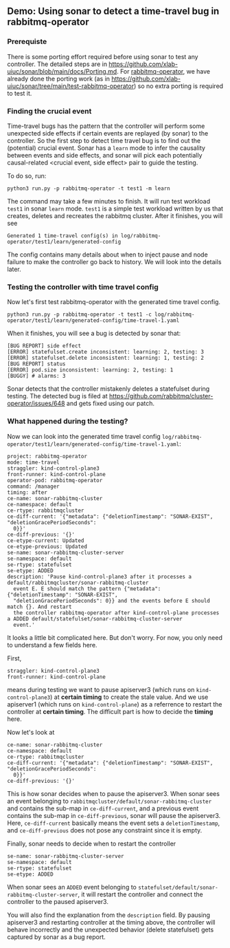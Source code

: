 ## Demo: Using sonar to detect a time-travel bug in rabbitmq-operator

### Prerequiste
There is some porting effort required before using sonar to test any controller.
The detailed steps are in https://github.com/xlab-uiuc/sonar/blob/main/docs/Porting.md.
For [rabbitmq-operator](https://github.com/rabbitmq/cluster-operator), we have already done the porting work (as in https://github.com/xlab-uiuc/sonar/tree/main/test-rabbitmq-operator) so no extra porting is required to test it.

### Finding the crucial event
Time-travel bugs has the pattern that the controller will perform some unexpected side effects
if certain events are replayed (by sonar) to the controller.
So the first step to detect time travel bug is to find out the (potential) crucial event.
Sonar has a `learn` mode to infer the causality between events and side effects,
and sonar will pick each potentially causal-related <crucial event, side effect> pair to guide the testing.

To do so, run:
```
python3 run.py -p rabbitmq-operator -t test1 -m learn
```
The command may take a few minutes to finish. It will run test workload `test1` in sonar `learn` mode.
`test1` is a simple test workload written by us that creates, deletes and recreates the rabbitmq cluster.
After it finishes, you will see
```
Generated 1 time-travel config(s) in log/rabbitmq-operator/test1/learn/generated-config
```

The config contains many details about when to inject pause and node failure to make the controller go back to history.
We will look into the details later.

### Testing the controller with time travel config
Now let's first test rabbitmq-operator with the generated time travel config.
```
python3 run.py -p rabbitmq-operator -t test1 -c log/rabbitmq-operator/test1/learn/generated-config/time-travel-1.yaml
```
When it finishes, you will see a bug is detected by sonar that:
```
[BUG REPORT] side effect
[ERROR] statefulset.create inconsistent: learning: 2, testing: 3
[ERROR] statefulset.delete inconsistent: learning: 1, testing: 2
[BUG REPORT] status
[ERROR] pod.size inconsistent: learning: 2, testing: 1
[BUGGY] # alarms: 3
```
Sonar detects that the controller mistakenly deletes a statefulset during testing.
The detected bug is filed at https://github.com/rabbitmq/cluster-operator/issues/648 and gets fixed using our patch.

### What happened during the testing?

Now we can look into the generated time travel config `log/rabbitmq-operator/test1/learn/generated-config/time-travel-1.yaml`:
```
project: rabbitmq-operator
mode: time-travel
straggler: kind-control-plane3
front-runner: kind-control-plane
operator-pod: rabbitmq-operator
command: /manager
timing: after
ce-name: sonar-rabbitmq-cluster
ce-namespace: default
ce-rtype: rabbitmqcluster
ce-diff-current: '{"metadata": {"deletionTimestamp": "SONAR-EXIST", "deletionGracePeriodSeconds":
  0}}'
ce-diff-previous: '{}'
ce-etype-current: Updated
ce-etype-previous: Updated
se-name: sonar-rabbitmq-cluster-server
se-namespace: default
se-rtype: statefulset
se-etype: ADDED
description: 'Pause kind-control-plane3 after it processes a default/rabbitmqcluster/sonar-rabbitmq-cluster
  event E. E should match the pattern {"metadata": {"deletionTimestamp": "SONAR-EXIST",
  "deletionGracePeriodSeconds": 0}} and the events before E should match {}. And restart
  the controller rabbitmq-operator after kind-control-plane processes a ADDED default/statefulset/sonar-rabbitmq-cluster-server
  event.'
```
It looks a little bit complicated here. But don't worry. For now, you only need to understand a few fields here.

First,
```
straggler: kind-control-plane3
front-runner: kind-control-plane
```
means during testing we want to pause apiserver3 (which runs on `kind-control-plane3`) at **certain timing** to create the stale value.
And we use apiserver1 (which runs on `kind-control-plane`) as a referrence to restart the controller at **certain timing**.
The difficult part is how to decide the **timing** here.

Now let's look at
```
ce-name: sonar-rabbitmq-cluster
ce-namespace: default
ce-rtype: rabbitmqcluster
ce-diff-current: '{"metadata": {"deletionTimestamp": "SONAR-EXIST", "deletionGracePeriodSeconds":
  0}}'
ce-diff-previous: '{}'
```
This is how sonar decides when to pause the apiserver3. When sonar sees an event belonging to `rabbitmqcluster/default/sonar-rabbitmq-cluster` and contains the sub-map in `ce-diff-current`, and a previous event contains the sub-map in `ce-diff-previous`,
sonar will pause the apiserver3. Here, `ce-diff-current` basically means the event sets a `deletionTimestamp`, and `ce-diff-previous` does not pose any constraint since it is empty.

Finally, sonar needs to decide when to restart the controller
```
se-name: sonar-rabbitmq-cluster-server
se-namespace: default
se-rtype: statefulset
se-etype: ADDED
```
When sonar sees an `ADDED` event belonging to `statefulset/default/sonar-rabbitmq-cluster-server`, it will restart the controller and connect the controller to the paused apiserver3.

You will also find the explanation from the `description` field. By pausing apiserver3 and restarting controller at the timing above, the controller will behave incorrectly and the unexpected behavior (delete statefulset) gets captured by sonar as a bug report.
